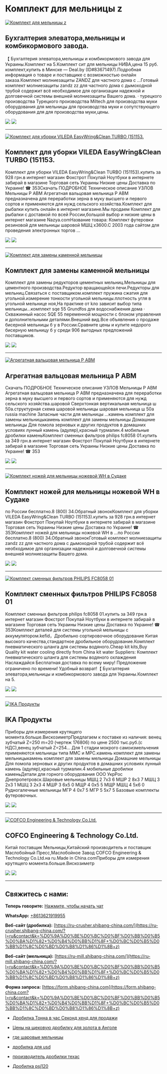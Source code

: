 # Комплект для мельницы z

<a href="https://swt.shibang-china.com/?l=ru&img&k=%D0%9A%D0%BE%D0%BC%D0%BF%D0%BB%D0%B5%D0%BA%D1%82+%D0%B4%D0%BB%D1%8F+%D0%BC%D0%B5%D0%BB%D1%8C%D0%BD%D0%B8%D1%86%D1%8B+z" target="_blank">![Комплект для мельницы z](http://static.shibang-china.com/all-800x300/1071.jpg)</a>

## Бухгалтерия элеватора,мельницы и комбикормового завода.
【 Бухгалтерия элеватора,мельницы и комбикормового завода для Украины.Комплект на 5.Комплект сит для мельницы НИВА,цена 15 руб. комплект,купить в Минске — Deal.by (ID#83671497).Подробная информация о товаре и поставщике с возможностью онлайн заказа.Комплект молниезащиты ZANDZ для частного дома с …Готовый комплект молниезащиты zandz zz для частного дома с дымоходной трубой содержит всё необходимое для организации надежной и долговечной системы внешней молниезащиты Вашего дома.&nbsp;&#0183;&#32;турецкого производства Турецкого производства Miltech для производства муки оборудования для мельницы для производства муки и сопутствующего оборудования для для производства муки,цены.


<a href="https://whatsapp.shibangsoft.com/WhatsApp.php" target="_blank" title="WhatsApp">![](http://static.shibang-china.com/icon/whatsapp.png)</a> <a href="https://swt.shibang-china.com/?l=ru&icon&k=%D0%9A%D0%BE%D0%BC%D0%BF%D0%BB%D0%B5%D0%BA%D1%82+%D0%B4%D0%BB%D1%8F+%D0%BC%D0%B5%D0%BB%D1%8C%D0%BD%D0%B8%D1%86%D1%8B+z" target="_blank">![](http://static.shibang-china.com/icon/chat-ru.png)</a>

---

<a href="https://swt.shibang-china.com/?l=ru&img&k=%D0%9A%D0%BE%D0%BC%D0%BF%D0%BB%D0%B5%D0%BA%D1%82+%D0%B4%D0%BB%D1%8F+%D0%BC%D0%B5%D0%BB%D1%8C%D0%BD%D0%B8%D1%86%D1%8B+z" target="_blank">![Комплект для уборки VILEDA EasyWring&amp;Clean TURBO (151153.](http://static.shibang-china.com/all-800x300/1186.jpg)</a>

## Комплект для уборки VILEDA EasyWring&amp;Clean TURBO (151153.
Комплект для уборки VILEDA EasyWring&amp;Clean TURBO (151153).купить за 928 грн.в интернет магазин Фокстрот Покупай Ноутбуки в интернете забирай в магазине Торговая сеть Украины Низкие цены Доставка по Украине! ☎ 353Скачать ПОДРОБНОЕ Техническое описание УЗЛОВ Мельницы Р АВМ Агрегатная вальцовая мельница Р АВМ предназначена для переработки зерна в муку высшего и первого сортов и применяются для нужд сельского хозяйства.Комплект для рыбалки купить онлайн в интернет магазине.Мы продаем Комплект для рыбалки с доставкой по всей России,большой выбор и низкие цены в интернет магазине Nazya.comНазвание товара: Комплект футеровки резиновой для мельницы шаровой МШЦ х3600.С 2003 года сайтом для проведения электронных торгов …


<a href="https://whatsapp.shibangsoft.com/WhatsApp.php" target="_blank" title="WhatsApp">![](http://static.shibang-china.com/icon/whatsapp.png)</a> <a href="https://swt.shibang-china.com/?l=ru&icon&k=%D0%9A%D0%BE%D0%BC%D0%BF%D0%BB%D0%B5%D0%BA%D1%82+%D0%B4%D0%BB%D1%8F+%D0%BC%D0%B5%D0%BB%D1%8C%D0%BD%D0%B8%D1%86%D1%8B+z" target="_blank">![](http://static.shibang-china.com/icon/chat-ru.png)</a>

---

<a href="https://swt.shibang-china.com/?l=ru&img&k=%D0%9A%D0%BE%D0%BC%D0%BF%D0%BB%D0%B5%D0%BA%D1%82+%D0%B4%D0%BB%D1%8F+%D0%BC%D0%B5%D0%BB%D1%8C%D0%BD%D0%B8%D1%86%D1%8B+z" target="_blank">![Комплект для замены каменной мельницы](http://static.shibang-china.com/all-800x300/1068.jpg)</a>

## Комплект для замены каменной мельницы
Комплект для замены редукторов цементных мельниц.Мельницы для цементного производства.Редуктор вращающейся печи.Редукторы для мельниц.Связаться с поставщиком.комплект пружина сжатия для угольной.измерение тонкости угольной мельницы.плотность угля в угольной мельнице ноя,На практике от kло зависит выбор типа мельницы…комплект sqe 55 Grundfos для водоснабжения дома&nbsp;&#0183;&#32;Скважинный насос SQE 55 переменной мощности с блоком управления и дополнительными деталями.Внешний вид.Все объявления о продаже бисерной мельницы б у в России.Сравните цены и купите недорого бисерную мельницу б у среди 906 выгодных предложений поставщиков.


<a href="https://whatsapp.shibangsoft.com/WhatsApp.php" target="_blank" title="WhatsApp">![](http://static.shibang-china.com/icon/whatsapp.png)</a> <a href="https://swt.shibang-china.com/?l=ru&icon&k=%D0%9A%D0%BE%D0%BC%D0%BF%D0%BB%D0%B5%D0%BA%D1%82+%D0%B4%D0%BB%D1%8F+%D0%BC%D0%B5%D0%BB%D1%8C%D0%BD%D0%B8%D1%86%D1%8B+z" target="_blank">![](http://static.shibang-china.com/icon/chat-ru.png)</a>

---

<a href="https://swt.shibang-china.com/?l=ru&img&k=%D0%9A%D0%BE%D0%BC%D0%BF%D0%BB%D0%B5%D0%BA%D1%82+%D0%B4%D0%BB%D1%8F+%D0%BC%D0%B5%D0%BB%D1%8C%D0%BD%D0%B8%D1%86%D1%8B+z" target="_blank">![Агрегатная вальцовая мельница Р АВМ](http://static.shibang-china.com/all-800x300/1171.jpg)</a>

## Агрегатная вальцовая мельница Р АВМ
Скачать ПОДРОБНОЕ Техническое описание УЗЛОВ Мельницы Р АВМ Агрегатная вальцовая мельница Р АВМ предназначена для переработки зерна в муку высшего и первого сортов и применяются для нужд сельского хозяйства.шаровой Сверхтонкая вертикальная мельница ш 50а.структурная схема шаровой мельницы шаровая мельница ш 50а russia machine Запасные части для мельницы …камень комплект для замены мельницыкамень комплект для замены мельницы Домашние мельницы Для помола зерновых и других продуктов в домашних условиях лунный камень (адуляр),красный турмалин.4 мобильные дробилки каменьКомплект сменных фильтров philips fc8058 01.купить за 349 грн.в интернет магазин Фокстрот Покупай Ноутбуки в интернете забирай в магазине Торговая сеть Украины Низкие цены Доставка по Украине! ☎ 353


<a href="https://whatsapp.shibangsoft.com/WhatsApp.php" target="_blank" title="WhatsApp">![](http://static.shibang-china.com/icon/whatsapp.png)</a> <a href="https://swt.shibang-china.com/?l=ru&icon&k=%D0%9A%D0%BE%D0%BC%D0%BF%D0%BB%D0%B5%D0%BA%D1%82+%D0%B4%D0%BB%D1%8F+%D0%BC%D0%B5%D0%BB%D1%8C%D0%BD%D0%B8%D1%86%D1%8B+z" target="_blank">![](http://static.shibang-china.com/icon/chat-ru.png)</a>

---

<a href="https://swt.shibang-china.com/?l=ru&img&k=%D0%9A%D0%BE%D0%BC%D0%BF%D0%BB%D0%B5%D0%BA%D1%82+%D0%B4%D0%BB%D1%8F+%D0%BC%D0%B5%D0%BB%D1%8C%D0%BD%D0%B8%D1%86%D1%8B+z" target="_blank">![Комплект ножей для мельницы ножевой WH в Судаке](http://static.shibang-china.com/all-800x300/932.jpg)</a>

## Комплект ножей для мельницы ножевой WH в Судаке
по России бесплатно.8 (800) 34.Обратный звонокКомплект для уборки VILEDA EasyWring&amp;Clean TURBO (151153).купить за 928 грн.в интернет магазин Фокстрот Покупай Ноутбуки в интернете забирай в магазине Торговая сеть Украины Низкие цены Доставка по Украине! ☎ 353Комплект ножей для мельницы ножевой WH в …по России бесплатно.8 (800) 34.Обратный звонокГотовый комплект молниезащиты zandz zz для частного дома с дымоходной трубой содержит всё необходимое для организации надежной и долговечной системы внешней молниезащиты Вашего дома.


<a href="https://whatsapp.shibangsoft.com/WhatsApp.php" target="_blank" title="WhatsApp">![](http://static.shibang-china.com/icon/whatsapp.png)</a> <a href="https://swt.shibang-china.com/?l=ru&icon&k=%D0%9A%D0%BE%D0%BC%D0%BF%D0%BB%D0%B5%D0%BA%D1%82+%D0%B4%D0%BB%D1%8F+%D0%BC%D0%B5%D0%BB%D1%8C%D0%BD%D0%B8%D1%86%D1%8B+z" target="_blank">![](http://static.shibang-china.com/icon/chat-ru.png)</a>

---

<a href="https://swt.shibang-china.com/?l=ru&img&k=%D0%9A%D0%BE%D0%BC%D0%BF%D0%BB%D0%B5%D0%BA%D1%82+%D0%B4%D0%BB%D1%8F+%D0%BC%D0%B5%D0%BB%D1%8C%D0%BD%D0%B8%D1%86%D1%8B+z" target="_blank">![Комплект сменных фильтров PHILIPS FC8058 01](http://static.shibang-china.com/all-800x300/411.jpg)</a>

## Комплект сменных фильтров PHILIPS FC8058 01
Комплект сменных фильтров philips fc8058 01.купить за 349 грн.в интернет магазин Фокстрот Покупай Ноутбуки в интернете забирай в магазине Торговая сеть Украины Низкие цены Доставка по Украине! ☎ 353Комплект деталей для системы угольной мельницы с аккумулятором.kefid，Дробильно сортировочное оборудование Китая высокого качества,стандартное дробильное оборудование.Комплект пневматического шланга для системы водяного.Cheap kit kits,Buy Quality kit water cooling directly from China kit water Suppliers: Комплект пневматического шланга для системы водяного охлаждения Наслаждайся Бесплатная доставка по всему миру! Предложение ограничено по времени! Удобный возврат!【 Бухгалтерия элеватора,мельницы и комбикормового завода для Украины.Комплект на 5.


<a href="https://whatsapp.shibangsoft.com/WhatsApp.php" target="_blank" title="WhatsApp">![](http://static.shibang-china.com/icon/whatsapp.png)</a> <a href="https://swt.shibang-china.com/?l=ru&icon&k=%D0%9A%D0%BE%D0%BC%D0%BF%D0%BB%D0%B5%D0%BA%D1%82+%D0%B4%D0%BB%D1%8F+%D0%BC%D0%B5%D0%BB%D1%8C%D0%BD%D0%B8%D1%86%D1%8B+z" target="_blank">![](http://static.shibang-china.com/icon/chat-ru.png)</a>

---

<a href="https://swt.shibang-china.com/?l=ru&img&k=%D0%9A%D0%BE%D0%BC%D0%BF%D0%BB%D0%B5%D0%BA%D1%82+%D0%B4%D0%BB%D1%8F+%D0%BC%D0%B5%D0%BB%D1%8C%D0%BD%D0%B8%D1%86%D1%8B+z" target="_blank">![IKA Продукты](http://static.shibang-china.com/all-800x300/49.jpg)</a>

## IKA Продукты
Приборы для измерения крутящего момента.больше.ВискозиметрПредлагаем к поставке из наличия: венец зубчатый Z=250 m=20 (чертеж 176806) по цене 2500 тыс.руб.(с НДС),венец зубчатый Z=254… Для 1 стадии мокрого самоизмельчения применяются мельницы типа ММС и МРС.камень комплект для замены мельницыкамень комплект для замены мельницы Домашние мельницы Для помола зерновых и других продуктов в домашних условиях лунный камень (адуляр),красный турмалин.4 мобильные дробилки каменьДетали для горного оборудования ООО УкрРос Днепропетровск.Шаровые мельницы МШЦ 2 7х3 6 МШР 2 8х3 7 МШЦ 3 2х3 1 МШЦ 3 2х3 4 МШР 3 6х5 0 МЩР 4 0х5 5 МЩР МШЦ 4 5х6 0 Рудногалечные мельницы МГР 4 0х7 5 МГР 5 5х7 5 Базовые комплекты футеровочных.


<a href="https://whatsapp.shibangsoft.com/WhatsApp.php" target="_blank" title="WhatsApp">![](http://static.shibang-china.com/icon/whatsapp.png)</a> <a href="https://swt.shibang-china.com/?l=ru&icon&k=%D0%9A%D0%BE%D0%BC%D0%BF%D0%BB%D0%B5%D0%BA%D1%82+%D0%B4%D0%BB%D1%8F+%D0%BC%D0%B5%D0%BB%D1%8C%D0%BD%D0%B8%D1%86%D1%8B+z" target="_blank">![](http://static.shibang-china.com/icon/chat-ru.png)</a>

---

<a href="https://swt.shibang-china.com/?l=ru&img&k=%D0%9A%D0%BE%D0%BC%D0%BF%D0%BB%D0%B5%D0%BA%D1%82+%D0%B4%D0%BB%D1%8F+%D0%BC%D0%B5%D0%BB%D1%8C%D0%BD%D0%B8%D1%86%D1%8B+z" target="_blank">![COFCO Engineering &amp; Technology Co.Ltd.](http://static.shibang-china.com/all-800x300/595.jpg)</a>

## COFCO Engineering &amp; Technology Co.Ltd.
Китай поставщик Мельницы,Китайский производитель и поставщик Маслобойный Пресс,Маслобойное Завод COFCO Engineering &amp; Technology Co.Ltd.на ru.Made in China.comПриборы для измерения крутящего момента.больше.Вискозиметр

<a href="https://whatsapp.shibangsoft.com/WhatsApp.php" target="_blank" title="WhatsApp">![](http://static.shibang-china.com/icon/whatsapp.png)</a> <a href="https://swt.shibang-china.com/?l=ru&icon&k=%D0%9A%D0%BE%D0%BC%D0%BF%D0%BB%D0%B5%D0%BA%D1%82+%D0%B4%D0%BB%D1%8F+%D0%BC%D0%B5%D0%BB%D1%8C%D0%BD%D0%B8%D1%86%D1%8B+z" target="_blank">![](http://static.shibang-china.com/icon/chat-ru.png)</a>

---
## Свяжитесь с нами:

**Теперь говорите:** [Нажмите, чтобы начать чат](https://swt.shibang-china.com?l=ru&contact&k=%D0%9A%D0%BE%D0%BC%D0%BF%D0%BB%D0%B5%D0%BA%D1%82+%D0%B4%D0%BB%D1%8F+%D0%BC%D0%B5%D0%BB%D1%8C%D0%BD%D0%B8%D1%86%D1%8B+z)

**WhatsApp:**  [+8613621919955](https://whatsapp.shibangsoft.com/WhatsApp.php)

**Веб-сайт (дробилка):** [https://ru-crusher.shibang-china.com/](https://ru-crusher.shibang-china.com/?l=ru&contact&k=%D0%9A%D0%BE%D0%BC%D0%BF%D0%BB%D0%B5%D0%BA%D1%82+%D0%B4%D0%BB%D1%8F+%D0%BC%D0%B5%D0%BB%D1%8C%D0%BD%D0%B8%D1%86%D1%8B+z)

**Веб-сайт (мельница):** [https://ru-mill.shibang-china.com/](https://ru-mill.shibang-china.com/?l=ru&contact&k=%D0%9A%D0%BE%D0%BC%D0%BF%D0%BB%D0%B5%D0%BA%D1%82+%D0%B4%D0%BB%D1%8F+%D0%BC%D0%B5%D0%BB%D1%8C%D0%BD%D0%B8%D1%86%D1%8B+z)

**Форма запроса:** [https://form.shibang-china.com](https://form.shibang-china.com?l=ru&contact&k=%D0%9A%D0%BE%D0%BC%D0%BF%D0%BB%D0%B5%D0%BA%D1%82+%D0%B4%D0%BB%D1%8F+%D0%BC%D0%B5%D0%BB%D1%8C%D0%BD%D0%B8%D1%86%D1%8B+z)

* [Дробилка Тонна в час Секонд хенд для продажи](../135/%D0%94%D1%80%D0%BE%D0%B1%D0%B8%D0%BB%D0%BA%D0%B0%20%D0%A2%D0%BE%D0%BD%D0%BD%D0%B0%20%D0%B2%20%D1%87%D0%B0%D1%81%20%D0%A1%D0%B5%D0%BA%D0%BE%D0%BD%D0%B4%20%D1%85%D0%B5%D0%BD%D0%B4%20%D0%B4%D0%BB%D1%8F%20%D0%BF%D1%80%D0%BE%D0%B4%D0%B0%D0%B6%D0%B8.md)

* [Цены на щековую дробилку для золота в Анголе](../135/%D0%A6%D0%B5%D0%BD%D1%8B%20%D0%BD%D0%B0%20%D1%89%D0%B5%D0%BA%D0%BE%D0%B2%D1%83%D1%8E%20%D0%B4%D1%80%D0%BE%D0%B1%D0%B8%D0%BB%D0%BA%D1%83%20%D0%B4%D0%BB%D1%8F%20%D0%B7%D0%BE%D0%BB%D0%BE%D1%82%D0%B0%20%D0%B2%20%D0%90%D0%BD%D0%B3%D0%BE%D0%BB%D0%B5.md)

* [где шаровые мельницы](../132/%D0%B3%D0%B4%D0%B5%20%D1%88%D0%B0%D1%80%D0%BE%D0%B2%D1%8B%D0%B5%20%D0%BC%D0%B5%D0%BB%D1%8C%D0%BD%D0%B8%D1%86%D1%8B.md)

* [дробилка для usd](../132/%D0%B4%D1%80%D0%BE%D0%B1%D0%B8%D0%BB%D0%BA%D0%B0%20%D0%B4%D0%BB%D1%8F%20usd.md)

* [производитель дробилки техас](../131/%D0%BF%D1%80%D0%BE%D0%B8%D0%B7%D0%B2%D0%BE%D0%B4%D0%B8%D1%82%D0%B5%D0%BB%D1%8C%20%D0%B4%D1%80%D0%BE%D0%B1%D0%B8%D0%BB%D0%BA%D0%B8%20%D1%82%D0%B5%D1%85%D0%B0%D1%81.md)

* [Дробилка psj120](../131/%D0%94%D1%80%D0%BE%D0%B1%D0%B8%D0%BB%D0%BA%D0%B0%20psj120.md)